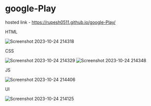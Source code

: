 # google-Play
hosted link -  https://rupesh0511.github.io/google-Play/

HTML

![Screenshot 2023-10-24 214318](https://github.com/rupesh0511/google-Play/assets/69234169/0239f06a-ed28-4c54-a3f8-d22a6288eaa5)

CSS

![Screenshot 2023-10-24 214329](https://github.com/rupesh0511/google-Play/assets/69234169/f4d1332f-d536-4c71-b518-0d1e81711cf4)
![Screenshot 2023-10-24 214348](https://github.com/rupesh0511/google-Play/assets/69234169/83161771-fcf5-40e4-92e0-38eb1a24be22)

JS

![Screenshot 2023-10-24 214406](https://github.com/rupesh0511/google-Play/assets/69234169/e92ded8d-b6ba-4a05-9b4b-fc7e4d3ba95b)

UI

![Screenshot 2023-10-24 214125](https://github.com/rupesh0511/google-Play/assets/69234169/11ba7d23-a916-40f0-9946-41bd60dfba2e)



